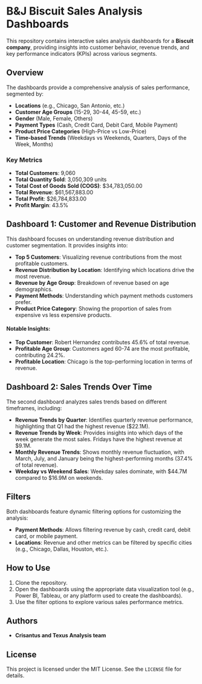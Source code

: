 # B&J Biscuit Sales Analysis Dashboards

This repository contains interactive sales analysis dashboards for a **Biscuit company**, providing insights into customer behavior, revenue trends, and key performance indicators (KPIs) across various segments.

## Overview

The dashboards provide a comprehensive analysis of sales performance, segmented by:

- **Locations** (e.g., Chicago, San Antonio, etc.)
- **Customer Age Groups** (15-29, 30-44, 45-59, etc.)
- **Gender** (Male, Female, Others)
- **Payment Types** (Cash, Credit Card, Debit Card, Mobile Payment)
- **Product Price Categories** (High-Price vs Low-Price)
- **Time-based Trends** (Weekdays vs Weekends, Quarters, Days of the Week, Months)

### Key Metrics

- **Total Customers**: 9,060
- **Total Quantity Sold**: 3,050,309 units
- **Total Cost of Goods Sold (COGS)**: $34,783,050.00
- **Total Revenue**: $61,567,883.00
- **Total Profit**: $26,784,833.00
- **Profit Margin**: 43.5%

## Dashboard 1: Customer and Revenue Distribution

This dashboard focuses on understanding revenue distribution and customer segmentation. It provides insights into:

- **Top 5 Customers**: Visualizing revenue contributions from the most profitable customers.
- **Revenue Distribution by Location**: Identifying which locations drive the most revenue.
- **Revenue by Age Group**: Breakdown of revenue based on age demographics.
- **Payment Methods**: Understanding which payment methods customers prefer.
- **Product Price Category**: Showing the proportion of sales from expensive vs less expensive products.

#### Notable Insights:
- **Top Customer**: Robert Hernandez contributes 45.6% of total revenue.
- **Profitable Age Group**: Customers aged 60-74 are the most profitable, contributing 24.2%.
- **Profitable Location**: Chicago is the top-performing location in terms of revenue.

## Dashboard 2: Sales Trends Over Time

The second dashboard analyzes sales trends based on different timeframes, including:

- **Revenue Trends by Quarter**: Identifies quarterly revenue performance, highlighting that Q1 had the highest revenue ($22.1M).
- **Revenue Trends by Week**: Provides insights into which days of the week generate the most sales. Fridays have the highest revenue at $9.1M.
- **Monthly Revenue Trends**: Shows monthly revenue fluctuation, with March, July, and January being the highest-performing months (37.4% of total revenue).
- **Weekday vs Weekend Sales**: Weekday sales dominate, with $44.7M compared to $16.9M on weekends.

## Filters

Both dashboards feature dynamic filtering options for customizing the analysis:

- **Payment Methods**: Allows filtering revenue by cash, credit card, debit card, or mobile payment.
- **Locations**: Revenue and other metrics can be filtered by specific cities (e.g., Chicago, Dallas, Houston, etc.).

## How to Use

1. Clone the repository.
2. Open the dashboards using the appropriate data visualization tool (e.g., Power BI, Tableau, or any platform used to create the dashboards).
3. Use the filter options to explore various sales performance metrics.

## Authors

- **Crisantus and Texus Analysis team**

## License

This project is licensed under the MIT License. See the `LICENSE` file for details.
